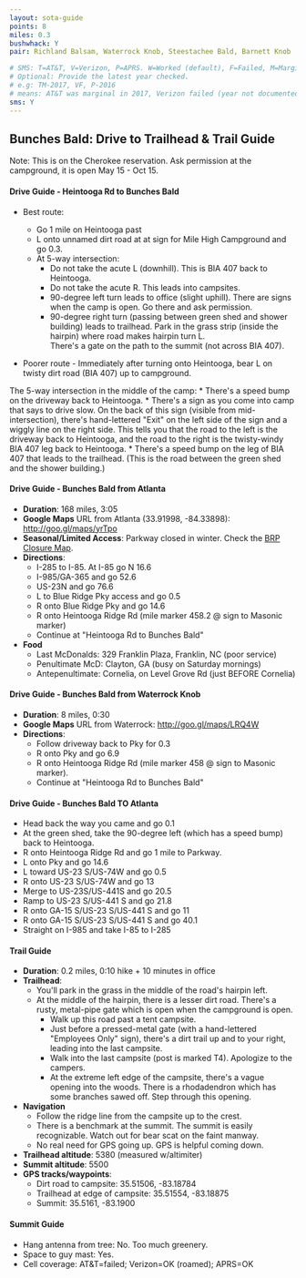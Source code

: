 ```yaml
---
layout: sota-guide
points: 8
miles: 0.3
bushwhack: Y
pair: Richland Balsam, Waterrock Knob, Steestachee Bald, Barnett Knob

# SMS: T=AT&T, V=Verizon, P=APRS. W=Worked (default), F=Failed, M=Marginal (some failed).
# Optional: Provide the latest year checked.
# e.g: TM-2017, VF, P-2016
# means: AT&T was marginal in 2017, Verizon failed (year not documented), APRS worked in 2016.
sms: Y
---
```

Bunches Bald: Drive to Trailhead & Trail Guide
--------------------------------------------------------

Note: This is on the Cherokee reservation.  Ask permission at the campground, it is open May 15 - Oct 15.

#### Drive Guide - Heintooga Rd to Bunches Bald

* Best route:
    * Go 1 mile on Heintooga past
    * L onto unnamed dirt road at at sign for Mile High Campground and go 0.3.
    * At 5-way intersection:
        * Do not take the acute L (downhill).  This is BIA 407 back to Heintooga.
        * Do not take the acute R.  This leads into campsites.
        * 90-degree left turn leads to office (slight uphill).  There are signs when the camp is open. Go there and ask permission.
        * 90-degree right turn (passing between green shed and shower building) leads to trailhead.  Park in the grass strip (inside the hairpin) where road makes hairpin turn L.  
          There's a gate on the path to the summit (not across BIA 407).

* Poorer route - Immediately after turning onto Heintooga, bear L on twisty dirt road (BIA 407) up to campground.

The 5-way intersection in the middle of the camp:
    * There's a speed bump on the driveway back to Heintooga.
        * There's a sign as you come into camp that says to drive slow.  On the back of this sign (visible from mid-intersection), there's hand-lettered "Exit" on the left side of the sign and a wiggly line on the right side.  This tells you that the road to the left is the driveway back to Heintooga, and the road to the right is the twisty-windy BIA 407 leg back to Heintooga.
    * There's a speed bump on the leg of BIA 407 that leads to the trailhead.  (This is the road between the green shed and the shower building.)

#### Drive Guide - Bunches Bald from Atlanta

* **Duration**: 168 miles, 3:05
* **Google Maps** URL from Atlanta (33.91998, -84.33898): http://goo.gl/maps/yrTpo
* **Seasonal/Limited Access**: Parkway closed in winter.  Check the [BRP Closure Map](http://www.nps.gov/maps/blri/road-closures/).
* **Directions**:
    * I-285 to I-85. At I-85 go N 16.6
    * I-985/GA-365 and go 52.6
    * US-23N and go 76.6
    * L to Blue Ridge Pky access and go 0.5
    * R onto Blue Ridge Pky and go 14.6
    * R onto Heintooga Ridge Rd (mile marker 458.2 @ sign to Masonic marker)
    * Continue at "Heintooga Rd to Bunches Bald"    
* **Food**
    * Last McDonalds: 329 Franklin Plaza, Franklin, NC (poor service)
    * Penultimate McD: Clayton, GA (busy on Saturday mornings)
    * Antepenultimate: Cornelia, on Level Grove Rd (just BEFORE Cornelia)

#### Drive Guide - Bunches Bald from Waterrock Knob

* **Duration**: 8 miles, 0:30
* **Google Maps** URL from Waterrock: http://goo.gl/maps/LRQ4W 
* **Directions**:
    * Follow driveway back to Pky for 0.3
    * R onto Pky and go 6.9
    * R onto Heintooga Ridge Rd (mile marker 458 @ sign to Masonic marker).
    * Continue at "Heintooga Rd to Bunches Bald"

#### Drive Guide - Bunches Bald TO Atlanta

* Head back the way you came and go 0.1
* At the green shed, take the 90-degree left (which has a speed bump) back to Heintooga.
* R onto Heintooga Ridge Rd and go 1 mile to Parkway.
* L onto Pky and go 14.6
* L toward US-23 S/US-74W and go 0.5
* R onto US-23 S/US-74W and go 13
* Merge to US-23S/US-441S and go 20.5
* Ramp to US-23 S/US-441 S and go 21.8
* R onto GA-15 S/US-23 S/US-441 S and go 11
* R onto GA-15 S/US-23 S/US-441 S and go 40.1
* Straight on I-985 and take I-85 to I-285

#### Trail Guide

* **Duration**: 0.2 miles, 0:10 hike + 10 minutes in office
* **Trailhead**:
    * You'll park in the grass in the middle of the road's hairpin left.
    * At the middle of the hairpin, there is a lesser dirt road.  There's a rusty, metal-pipe gate which is open when the campground is open.
        * Walk up this road past a tent campsite.
        * Just before a pressed-metal gate (with a hand-lettered "Employees Only" sign), there's a dirt trail up and to your right, leading into the last campsite.
        * Walk into the last campsite (post is marked T4).  Apologize to the campers.
        * At the extreme left edge of the campsite, there's a vague opening into the woods.  There is a rhodadendron which has some branches sawed off.  Step through this opening.
* **Navigation**
    * Follow the ridge line from the campsite up to the crest.
    * There is a benchmark at the summit.  The summit is easily recognizable.  Watch out for bear scat on the faint manway.
    * No real need for GPS going up.  GPS is helpful coming down.
* **Trailhead altitude**: 5380 (measured w/altimiter)
* **Summit altitude**: 5500
* **GPS tracks/waypoints**:
    * Dirt road to campsite: 35.51506, -83.18784
    * Trailhead at edge of campsite: 35.51554, -83.18875
    * Summit: 35.5161, -83.1900

#### Summit Guide

* Hang antenna from tree: No.  Too much greenery.
* Space to guy mast: Yes.
* Cell coverage: AT&T=failed; Verizon=OK (roamed); APRS=OK
